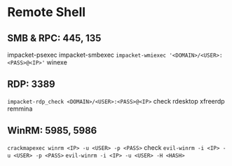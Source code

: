 # Remote Shell
## SMB & RPC: 445, 135
impacket-psexec
impacket-smbexec
`impacket-wmiexec '<DOMAIN>/<USER>:<PASS>@<IP>'`
winexe

## RDP: 3389
`impacket-rdp_check <DOMAIN>/<USER>:<PASS>@<IP>` check
rdesktop 
xfreerdp
remmina

## WinRM: 5985, 5986
`crackmapexec winrm <IP> -u <USER> -p <PASS>` check
`evil-winrm -i <IP> -u <USER> -p <PASS>`
`evil-winrm -i <IP> -u <USER> -H <HASH>`